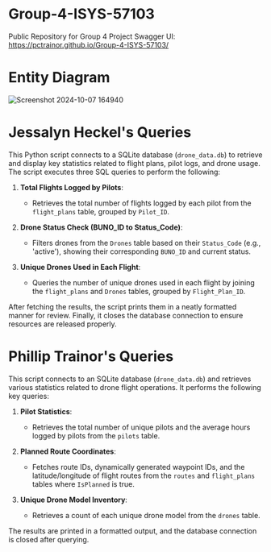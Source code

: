 # Group-4-ISYS-57103
Public Repository for Group 4 Project
Swagger UI: https://pctrainor.github.io/Group-4-ISYS-57103/

# Entity Diagram 

![Screenshot 2024-10-07 164940](https://github.com/user-attachments/assets/347e76b8-3946-4f64-a76e-2da7a0c25b0a)


# Jessalyn Heckel's Queries
This Python script connects to a SQLite database (`drone_data.db`) to retrieve and display key statistics related to flight plans, pilot logs, and drone usage. The script executes three SQL queries to perform the following:

1. **Total Flights Logged by Pilots**:
   - Retrieves the total number of flights logged by each pilot from the `flight_plans` table, grouped by `Pilot_ID`.

2. **Drone Status Check (BUNO_ID to Status_Code)**:
   - Filters drones from the `Drones` table based on their `Status_Code` (e.g., 'active'), showing their corresponding `BUNO_ID` and current status.

3. **Unique Drones Used in Each Flight**:
   - Queries the number of unique drones used in each flight by joining the `flight_plans` and `Drones` tables, grouped by `Flight_Plan_ID`.

After fetching the results, the script prints them in a neatly formatted manner for review. Finally, it closes the database connection to ensure resources are released properly.

 # Phillip Trainor's Queries
 
This script connects to an SQLite database (`drone_data.db`) and retrieves various statistics related to drone flight operations. It performs the following key queries:
 
1. **Pilot Statistics**:
 
   - Retrieves the total number of unique pilots and the average hours logged by pilots from the `pilots` table.
 
2. **Planned Route Coordinates**:
 
   - Fetches route IDs, dynamically generated waypoint IDs, and the latitude/longitude of flight routes from the `routes` and `flight_plans` tables where `IsPlanned` is true.
 
3. **Unique Drone Model Inventory**:
   - Retrieves a count of each unique drone model from the `drones` table.
 
The results are printed in a formatted output, and the database connection is closed after querying.

